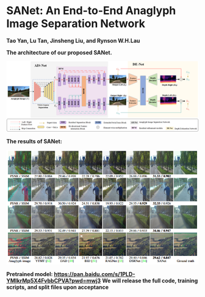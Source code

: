 # SANet: An End-to-End Anaglyph Image Separation Network
**Tao Yan, Lu Tan, Jinsheng Liu, and Rynson W.H.Lau** <br />


**The architecture of our proposed SANet.**

<img width="1000" alt="image" src="./imgs/network8.png">

**The results of SANet:**

<img width="1000" alt="image" src="./imgs/result.png">

**Pretrained model: https://pan.baidu.com/s/1PLD-YMIkrMp5X4FvbbCPVA?pwd=mwj3**
**We will release the full code, training scripts, and split files upon acceptance**
